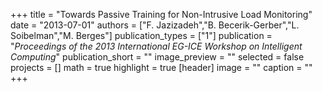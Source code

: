 +++
title = "Towards Passive Training for Non-Intrusive Load Monitoring"
date = "2013-07-01"
authors = ["F. Jazizadeh","B. Becerik-Gerber","L. Soibelman","M. Berges"]
publication_types = ["1"]
publication = "_Proceedings of the 2013 International EG-ICE Workshop on Intelligent Computing_"
publication_short = ""
image_preview = ""
selected = false
projects = []
math = true
highlight = true
[header]
image = ""
caption = ""
+++

